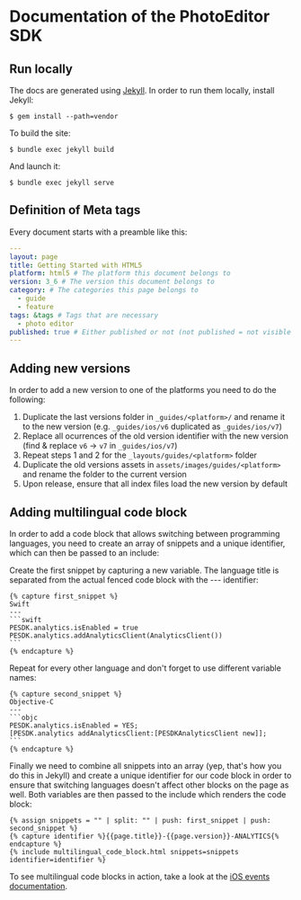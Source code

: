 # Documentation of the PhotoEditor SDK

## Run locally
The docs are generated using [Jekyll](https://jekyllrb.com/). In order to run them locally, install Jekyll:
```
$ gem install --path=vendor
```

To build the site:

```
$ bundle exec jekyll build
```

And launch it:

```
$ bundle exec jekyll serve
```

## Definition of Meta tags
Every document starts with a preamble like this:

```yml
---
layout: page
title: Getting Started with HTML5
platform: html5 # The platform this document belongs to
version: 3_6 # The version this document belongs to
category: # The categories this page belongs to
  - guide
  - feature
tags: &tags # Tags that are necessary
  - photo editor
published: true # Either published or not (not published = not visible on page)
---
```

## Adding new versions
In order to add a new version to one of the platforms you need to do the following:
1. Duplicate the last versions folder in `_guides/<platform>/` and rename it to the new version (e.g. `_guides/ios/v6` duplicated as `_guides/ios/v7`)
2. Replace all ocurrences of the old version identifier with the new version (find & replace `v6` -> `v7` in `_guides/ios/v7`)
3. Repeat steps 1 and 2 for the `_layouts/guides/<platform>` folder
4. Duplicate the old versions assets in `assets/images/guides/<platform>` and rename the folder to the current version
5. Upon release, ensure that all index files load the new version by default

## Adding multilingual code block
In order to add a code block that allows switching between programming languages, you need to create an array of snippets and a unique identifier, which can then be passed to an include:

Create the first snippet by capturing a new variable. The language title is separated from the actual fenced code block with the --- identifier:

    {% capture first_snippet %}
    Swift
    ---
    ```swift
    PESDK.analytics.isEnabled = true
    PESDK.analytics.addAnalyticsClient(AnalyticsClient())
    ```
    {% endcapture %}

Repeat for every other language and don't forget to use different variable names:

    {% capture second_snippet %}
    Objective-C
    ---
    ```objc
    PESDK.analytics.isEnabled = YES;
    [PESDK.analytics addAnalyticsClient:[PESDKAnalyticsClient new]];
    ```
    {% endcapture %}

Finally we need to combine all snippets into an array (yep, that's how you do this in Jekyll) and create a unique identifier for our code block in order to ensure that switching languages doesn't affect other blocks on the page as well. Both variables are then passed to the include which renders the code block:

    {% assign snippets = "" | split: "" | push: first_snippet | push: second_snippet %}
    {% capture identifier %}{{page.title}}-{{page.version}}-ANALYTICS{% endcapture %}
    {% include multilingual_code_block.html snippets=snippets identifier=identifier %}

To see multilingual code blocks in action, take a look at the [iOS events documentation](http://docs.photoeditorsdk.com/guides/ios/v7/concepts/events).
